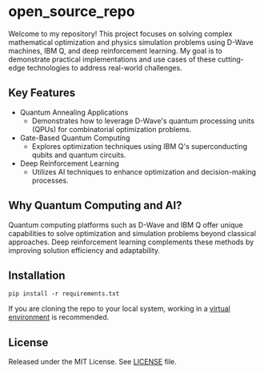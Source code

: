 # open_source_repo
Welcome to my repository! This project focuses on solving complex mathematical optimization and physics simulation problems using D-Wave machines, IBM Q, and deep reinforcement learning. My goal is to demonstrate practical implementations and use cases of these cutting-edge technologies to address real-world challenges.
## Key Features
- Quantum Annealing Applications
  - Demonstrates how to leverage D-Wave's quantum processing units (QPUs) for combinatorial optimization problems. 
- Gate-Based Quantum Computing
  - Explores optimization techniques using IBM Q's superconducting qubits and quantum circuits.
- Deep Reinforcement Learning
  - Utilizes AI techniques to enhance optimization and decision-making processes. 
## Why Quantum Computing and AI?
Quantum computing platforms such as D-Wave and IBM Q offer unique capabilities to solve optimization and simulation problems beyond classical approaches. Deep reinforcement learning complements these methods by improving solution efficiency and adaptability.
## Installation
```
pip install -r requirements.txt
```
If you are cloning the repo to your local system, working in a [virtual environment](https://docs.python.org/3/library/venv.html) is recommended.

## License

Released under the MIT License. See [LICENSE](./LICENSE) file.
